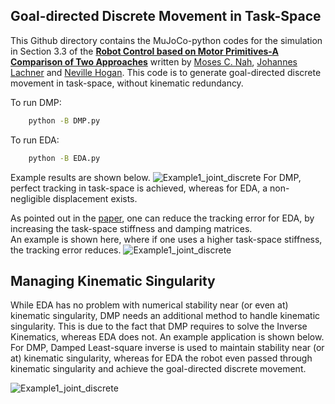 ## Goal-directed Discrete Movement in Task-Space
This Github directory contains the MuJoCo-python codes for the simulation in Section 3.3 of the [**Robot Control based on Motor Primitives-A Comparison of Two Approaches**](https://arxiv.org/abs/2310.18771) written by [Moses C. Nah](https://mosesnah-shared.github.io/about.html), [Johannes Lachner](https://jlachner.github.io/) and [Neville Hogan](https://meche.mit.edu/people/faculty/neville@mit.edu). 
This code is to generate goal-directed discrete movement in task-space, without kinematic redundancy.

 To run DMP:
```bash
    python -B DMP.py
```
To run EDA:
```bash
    python -B EDA.py
```

Example results are shown below.
![Example1_joint_discrete](../../MATLAB/gifs/example2a.gif)
For DMP, perfect tracking in task-space is achieved, whereas for EDA, a non-negligible displacement exists. 

As pointed out in the [paper](https://arxiv.org/abs/2310.18771), one can reduce the tracking error for EDA, by increasing the task-space stiffness and damping matrices.  
An example is shown here, where if one uses a higher task-space stiffness, the tracking error reduces. 
![Example1_joint_discrete](../../MATLAB/gifs/example2c.gif)

## Managing Kinematic Singularity
While EDA has no problem with numerical stability near (or even at) kinematic singularity, DMP needs an additional method to handle kinematic singularity. This is due to the fact that DMP requires to solve the Inverse Kinematics, whereas EDA does not.
An example application is shown below. For DMP, Damped Least-square inverse is used to maintain stability near (or at) kinematic singularity, whereas for EDA the robot even passed through kinematic singularity and achieve the goal-directed discrete movement.

![Example1_joint_discrete](../../MATLAB/gifs/example2b.gif)

